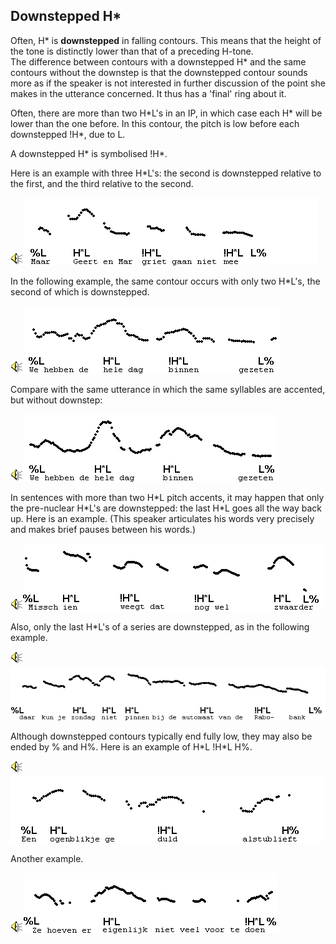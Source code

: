 Downstepped H\*
---------------

Often, H\* is **downstepped** in falling contours. This means that the height of the tone is distinctly lower than that of a preceding H-tone.  
The difference between contours with a downstepped H\* and the same contours without the downstep is that the downstepped contour sounds more as if the speaker is not interested in further discussion of the point she makes in the utterance concerned. It thus has a 'final' ring about it.

Often, there are more than two H\*L's in an IP, in which case each H\* will be lower than the one before. In this contour, the pitch is low before each downstepped !H\*, due to L.

A downstepped H\* is symbolised !H\*.

Here is an example with three H\*L's: the second is downstepped relative to the first, and the third relative to the second.

<div class="audio-example" onclick="play_sound('../audio/298')"><img alt="Play audio" src="../audio.gif" /><img alt="Audio example" src="../audio/gif/298.gif"/></div>

In the following example, the same contour occurs with only two H\*L's, the second of which is downstepped.

<div class="audio-example" onclick="play_sound('../audio/275')"><img alt="Play audio" src="../audio.gif" /><img alt="Audio example" src="../audio/gif/275.gif"/></div>

Compare with the same utterance in which the same syllables are accented, but without downstep:

<div class="audio-example" onclick="play_sound('../audio/151')"><img alt="Play audio" src="../audio.gif" /><img alt="Audio example" src="../audio/gif/151.gif"/></div>

In sentences with more than two H\*L pitch accents, it may happen that only the pre-nuclear H\*L's are downstepped: the last H\*L goes all the way back up. Here is an example. (This speaker articulates his words very precisely and makes brief pauses between his words.)

<div class="audio-example" onclick="play_sound('../audio/287p')"><img alt="Play audio" src="../audio.gif" /><img alt="Audio example" src="../audio/gif/287p.gif"/></div>

Also, only the last H\*L's of a series are downstepped, as in the following example.

<div class="audio-example" onclick="play_sound('../audio/c16_e')"><img alt="Play audio" src="../audio.gif" /><img alt="Audio example" src="../audio/gif/c16_e.gif"/></div>

Although downstepped contours typically end fully low, they may also be ended by % and H%. Here is an example of H\*L !H\*L H%.

<div class="audio-example" onclick="play_sound('../audio/323')"><img alt="Play audio" src="../audio.gif" /><img alt="Audio example" src="../audio/gif/323.gif"/></div>

Another example.

<div class="audio-example" onclick="play_sound('../audio/c16_f')"><img alt="Play audio" src="../audio.gif" /><img alt="Audio example" src="../audio/gif/c16_f.gif"/></div>
